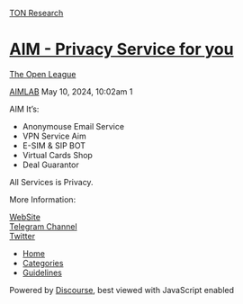 [TON Research](/)

# [AIM - Privacy Service for you](/t/aim-privacy-service-for-you/16846)

[The Open League](/c/the-open-league/56) 

    

[AIMLAB](https://tonresear.ch/u/AIMLAB)  May 10, 2024, 10:02am  1

AIM It’s:

*   Anonymouse Email Service
*   VPN Service Aim
*   E-SIM & SIP BOT
*   Virtual Cards Shop
*   Deal Guarantor

All Services is Privacy.

More Information:

[WebSite](https://aimton.net)  
[Telegram Channel](https://t.me/aimton.net)  
[Twitter](https://x.com/aimlab_ton)

 

*   [Home](/)
*   [Categories](/categories)
*   [Guidelines](/guidelines)

Powered by [Discourse](https://www.discourse.org), best viewed with JavaScript enabled